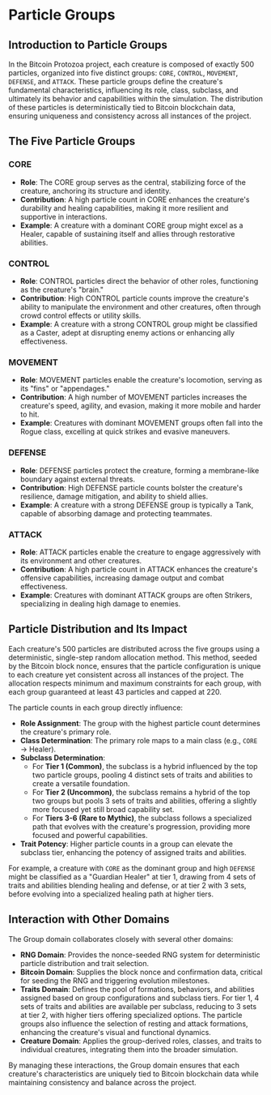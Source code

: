 # Particle Groups

## Introduction to Particle Groups

In the Bitcoin Protozoa project, each creature is composed of exactly 500 particles, organized into five distinct groups: `CORE`, `CONTROL`, `MOVEMENT`, `DEFENSE`, and `ATTACK`. These particle groups define the creature's fundamental characteristics, influencing its role, class, subclass, and ultimately its behavior and capabilities within the simulation. The distribution of these particles is deterministically tied to Bitcoin blockchain data, ensuring uniqueness and consistency across all instances of the project.

## The Five Particle Groups

### CORE
- **Role**: The CORE group serves as the central, stabilizing force of the creature, anchoring its structure and identity.
- **Contribution**: A high particle count in CORE enhances the creature's durability and healing capabilities, making it more resilient and supportive in interactions.
- **Example**: A creature with a dominant CORE group might excel as a Healer, capable of sustaining itself and allies through restorative abilities.

### CONTROL
- **Role**: CONTROL particles direct the behavior of other roles, functioning as the creature's "brain."
- **Contribution**: High CONTROL particle counts improve the creature's ability to manipulate the environment and other creatures, often through crowd control effects or utility skills.
- **Example**: A creature with a strong CONTROL group might be classified as a Caster, adept at disrupting enemy actions or enhancing ally effectiveness.

### MOVEMENT
- **Role**: MOVEMENT particles enable the creature's locomotion, serving as its "fins" or "appendages."
- **Contribution**: A high number of MOVEMENT particles increases the creature's speed, agility, and evasion, making it more mobile and harder to hit.
- **Example**: Creatures with dominant MOVEMENT groups often fall into the Rogue class, excelling at quick strikes and evasive maneuvers.

### DEFENSE
- **Role**: DEFENSE particles protect the creature, forming a membrane-like boundary against external threats.
- **Contribution**: High DEFENSE particle counts bolster the creature's resilience, damage mitigation, and ability to shield allies.
- **Example**: A creature with a strong DEFENSE group is typically a Tank, capable of absorbing damage and protecting teammates.

### ATTACK
- **Role**: ATTACK particles enable the creature to engage aggressively with its environment and other creatures.
- **Contribution**: A high particle count in ATTACK enhances the creature's offensive capabilities, increasing damage output and combat effectiveness.
- **Example**: Creatures with dominant ATTACK groups are often Strikers, specializing in dealing high damage to enemies.

## Particle Distribution and Its Impact

Each creature's 500 particles are distributed across the five groups using a deterministic, single-step random allocation method. This method, seeded by the Bitcoin block nonce, ensures that the particle configuration is unique to each creature yet consistent across all instances of the project. The allocation respects minimum and maximum constraints for each group, with each group guaranteed at least 43 particles and capped at 220.

The particle counts in each group directly influence:

- **Role Assignment**: The group with the highest particle count determines the creature's primary role.
- **Class Determination**: The primary role maps to a main class (e.g., `CORE` → Healer).
- **Subclass Determination**: 
  - For **Tier 1 (Common)**, the subclass is a hybrid influenced by the top two particle groups, pooling 4 distinct sets of traits and abilities to create a versatile foundation.
  - For **Tier 2 (Uncommon)**, the subclass remains a hybrid of the top two groups but pools 3 sets of traits and abilities, offering a slightly more focused yet still broad capability set.
  - For **Tiers 3-6 (Rare to Mythic)**, the subclass follows a specialized path that evolves with the creature's progression, providing more focused and powerful capabilities.
- **Trait Potency**: Higher particle counts in a group can elevate the subclass tier, enhancing the potency of assigned traits and abilities.

For example, a creature with `CORE` as the dominant group and high `DEFENSE` might be classified as a "Guardian Healer" at tier 1, drawing from 4 sets of traits and abilities blending healing and defense, or at tier 2 with 3 sets, before evolving into a specialized healing path at higher tiers.

## Interaction with Other Domains

The Group domain collaborates closely with several other domains:

- **RNG Domain**: Provides the nonce-seeded RNG system for deterministic particle distribution and trait selection.
- **Bitcoin Domain**: Supplies the block nonce and confirmation data, critical for seeding the RNG and triggering evolution milestones.
- **Traits Domain**: Defines the pool of formations, behaviors, and abilities assigned based on group configurations and subclass tiers. For tier 1, 4 sets of traits and abilities are available per subclass, reducing to 3 sets at tier 2, with higher tiers offering specialized options. The particle groups also influence the selection of resting and attack formations, enhancing the creature's visual and functional dynamics.
- **Creature Domain**: Applies the group-derived roles, classes, and traits to individual creatures, integrating them into the broader simulation.

By managing these interactions, the Group domain ensures that each creature's characteristics are uniquely tied to Bitcoin blockchain data while maintaining consistency and balance across the project.

